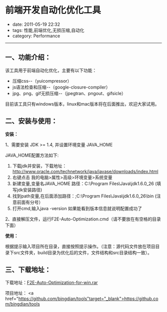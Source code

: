 # 前端开发自动化优化工具

- date: 2011-05-19 22:32
- tags: 性能,前端优化,无损压缩,自动化
- category: Performance

----------------

## 一、功能介绍：

该工具用于前端自动化优化，主要有以下功能：

* 压缩css--（yuicompressor）
* js语法检查和压缩--（google-closure-compiler）
* jpg、png、gif无损压缩--（jpegtran、pngout、gifsicle）

目前该工具只有windows版本，linux和mac版本将在后面推出，欢迎大家试用。

## 二、安装与使用：

**安装：**

1、需要安装 JDK >= 1.4, 并设置环境变量 JAVA_HOME

JAVA_HOME配置方法如下:

1. 下载jdk并安装，下载地址：<a href="http://www.oracle.com/technetwork/java/javase/downloads/index.html" target="_blank">http://www.oracle.com/technetwork/java/javase/downloads/index.html</a>
2. 右键点击 我的电脑>属性>高级>环境变量>系统变量
3. 新建变量,变量名JAVA_HOME 路径：C:\Program Files\Java\jdk1.6.0_26 (填写jdk安装路径)
4. 找到path变量,在后面添加路径：;C:\Program Files\Java\jdk1.6.0_26\bin (注意前面有分号）
5. 打开cmd,输入java -version 如果能看到版本信息就说明配置成功了

2、直接解压文件，运行F2E-Auto-Optimization.cmd（请不要放在有空格的目录下面）

**使用：**

根据提示输入项目所在目录，直接按照提示操作。（注意：源代码文件放在项目目录下src文件夹，build目录为优化后的文件，文件结构和src目录结构一致）。

## 三、下载地址：

下载地址：<a href="http://www.wlog.cn/usr/uploads/2011/06/1127265507.rar" title="F2E-Auto-Optimization-for-win">F2E-Auto-Optimization-for-win.rar</a>

项目地址： <a href="https://github.com/bingdian/tools"target="_blank">https://github.com/bingdian/tools</a>
